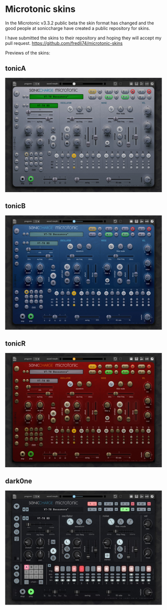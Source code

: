 # Microtonic skins

In the Microtonic v3.3.2 public beta the skin format has changed and the good
people at soniccharge have created a public repository for skins.

I have submitted the skins to their repository and hoping they will accept my
pull request. https://github.com/fredli74/microtonic-skins

Previews of the skins:

## tonicA
![preview](tonicA.jpg)

## tonicB
![preview](tonicB.jpg)

## tonicR
![preview](tonicR.jpg)

## dark0ne
![preview](dark0ne.jpg)